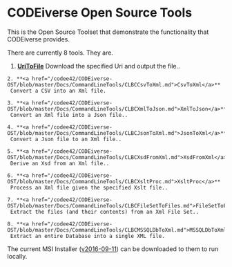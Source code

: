 
# CODEiverse Open Source Tools

This is the Open Source Toolset that demonstrate the functionality
that CODEiverse provides.

There are currently 8 tools.  They are.          
  1. **<a href="/codee42/CODEiverse-OST/blob/master/Docs/CommandLineTools/CLBCUriToFile.md">UriToFile</a>**
     Download the specified Uri and output the file..
 
    2. **<a href="/codee42/CODEiverse-OST/blob/master/Docs/CommandLineTools/CLBCCsvToXml.md">CsvToXml</a>**
     Convert a CSV into an Xml file.
 
    3. **<a href="/codee42/CODEiverse-OST/blob/master/Docs/CommandLineTools/CLBCXmlToJson.md">XmlToJson</a>**
     Convert an Xml file into a Json file..
 
    4. **<a href="/codee42/CODEiverse-OST/blob/master/Docs/CommandLineTools/CLBCJsonToXml.md">JsonToXml</a>**
     Convert a Json file to an Xml file..
 
    5. **<a href="/codee42/CODEiverse-OST/blob/master/Docs/CommandLineTools/CLBCXsdFromXml.md">XsdFromXml</a>**
     Derive an Xsd from an Xml file..
 
    6. **<a href="/codee42/CODEiverse-OST/blob/master/Docs/CommandLineTools/CLBCXsltProc.md">XsltProc</a>**
     Process an Xml file given the specified Xslt file..
 
    7. **<a href="/codee42/CODEiverse-OST/blob/master/Docs/CommandLineTools/CLBCFileSetToFiles.md">FileSetToFiles</a>**
     Extract the files (and their contents) from an Xml File Set..
 
    8. **<a href="/codee42/CODEiverse-OST/blob/master/Docs/CommandLineTools/CLBCMSSQLDbToXml.md">MSSQLDbToXml</a>**
     Extract an entire Database into a single XML file.
 
    

The current MSI Installer ([v2016-09-11](https://github.com/codee42/CODEiverse-OST/raw/master/Setup/Debug/CODEiverse_OST_20160911.msi)) can be downloaded to 
them to run locally.

          